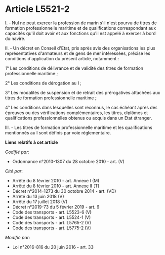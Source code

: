 # Article L5521-2

I. - Nul ne peut exercer la profession de marin s'il  n'est pourvu de titres de formation professionnelle maritime et de
qualifications correspondant aux capacités qu'il doit avoir et  aux fonctions qu'il est appelé à exercer à bord du navire. 

II. - Un décret en Conseil d'Etat, pris après avis des organisations les plus représentatives d'armateurs et de gens de mer
intéressées, précise les conditions d'application du présent article, notamment : 

1° Les conditions de délivrance et de validité des titres de formation professionnelle maritime ;

2° Les conditions de dérogation au I ;

3° Les modalités de suspension et de retrait des prérogatives attachées aux titres de formation professionnelle maritime ;

4° Les conditions dans lesquelles sont reconnus, le cas échéant après des épreuves ou des vérifications complémentaires, les
titres, diplômes et qualifications professionnelles obtenus ou acquis dans un Etat étranger. 

III. - Les titres de formation professionnelle maritime et les qualifications mentionnés au I sont définis par voie
réglementaire.

**Liens relatifs à cet article**

_Codifié par_:

  - Ordonnance n°2010-1307 du 28 octobre 2010 - art. (V)

_Cité par_:

  - Arrêté du 8 février 2010 - art. Annexe I (M)
  - Arrêté du 8 février 2010 - art. Annexe II (T)
  - Décret n°2014-1273 du 30 octobre 2014 - art. (VD)
  - Arrêté du 13 juin 2018 (V)
  - Arrêté du 17 juillet 2018 (V)
  - Décret n°2019-73 du 5 février 2019 - art. 6
  - Code des transports - art. L5523-6 (V)
  - Code des transports - art. L5524-1 (V)
  - Code des transports - art. L5765-2 (V)
  - Code des transports - art. L5775-2 (V)

_Modifié par_:

  - Loi n°2016-816 du 20 juin 2016 - art. 33
